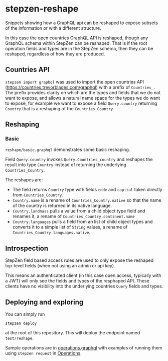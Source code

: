# stepzen-reshape

Snippets showing how a GraphQL api can be reshaped to expose subsets of the information or with a different structure.

In this case the open countries GraphQL API is reshaped, though any GraphQL schema within StepZen can be reshaped.
That is if the root operation fields and types are in the StepZen schema, then they can be reshaped, regardless
of how they are produced.

## Countries API

`stepzen import graphql` was used to import the open countries API (https://countries.trevorblades.com/graphql)
with a prefix of `Countries_`. The prefix provides clarity on which are the types and fields that we do not
want to expose, and allows a natural name space for the types we do want to expose, for example we want to
expose a field `Query.country` returning `Country` that is a reshaping of the `Countries_Country`

## Reshaping

### Basic

`reshape/basic.graphql` demonstrates some basic reshaping.

Field `Query.country` invokes `Query.Countries_country` and reshapes the result into type `Country` instead of
returning the underlying `Countries_Country`.

The reshapes are:

 - The field returns `Country` type with fields `code` and `capital` taken directly from `Countries_Country`.
 - `Country.name` is a rename of `Countries_Country.native` so that the name of the country is returned in its native language.
 - `Country.landmass` pulls a value from a child object type field and renames it, a rename of `Countries_Country.continent.name`
 - `Country.languages` pulls a field from an list of child object types and converts it to a simple list of `String` values,
    a rename of `Countries_Country.languages.native`.

## Introspection

StepZen field based access rules are used to only expose the reshaped top-level fields (when not using an admin or api key).

This means an authenticated client (in this case open access, typically with a JWT) will only see the fields and types
of the resphaped API. These clients have no visibility into the underlying countries `Query` fields and types.

## Deploying and exploring

You can simply run
```
stepzen deploy
```
at the root of this repository. This will deploy the endpoint named `test/reshape`.

Sample operations are in [operations.graphql](operations.graphql) with examples
of running them using `stepzen request` in [Operations](Operations.md).

